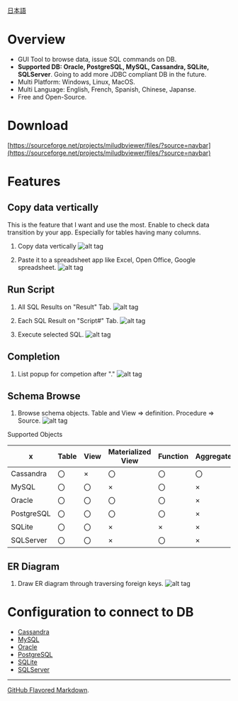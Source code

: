 [日本語](README_ja.md)

# Overview

- GUI Tool to browse data, issue SQL commands on DB.
- **Supported DB: Oracle, PostgreSQL, MySQL, Cassandra, SQLite, SQLServer**. Going to add more JDBC compliant DB in the future.
- Multi Platform: Windows, Linux, MacOS.
- Multi Language: English, French, Spanish, Chinese, Japanse.
- Free and Open-Source.

# Download

[https://sourceforge.net/projects/miludbviewer/files/?source=navbar](https://sourceforge.net/projects/miludbviewer/files/?source=navbar)

# Features

## Copy data vertically
This is the feature that I want and use the most.
Enable to check data transition by your app.
Especially for tables having many columns.

1. Copy data vertically
![alt tag](doc/en/c01.copy_01.png)

2. Paste it to a spreadsheet app like Excel, Open Office, Google spreadsheet.
![alt tag](doc/en/c01.copy_02_excel.png)

## Run Script

1. All SQL Results on "Result" Tab.
![alt tag](doc/en/s01.01result.png)

2. Each SQL Result on "Script#" Tab.
![alt tag](doc/en/s01.02script7.png)

3. Execute selected SQL.
![alt tag](doc/en/s01.03result_single.png)

## Completion

1. List popup for competion after "."
![alt tag](doc/en/c02.completion.png)

## Schema Browse

1. Browse schema objects. Table and View => definition. Procedure => Source.
![alt tag](doc/en/c03.schema_browse.png)

Supported Objects

x|Table|View|Materialized View|Function|Aggregate|Procedure|Package|Type|Trigger|Sequence
-|-----|----|-----------------|--------|---------|---------|-------|----|-------|--------
Cassandra|〇|×|〇|〇|〇|×|×|〇|×|×
MySQL|〇|〇|×|〇|×|〇|×|〇|×
Oracle|〇|〇|〇|〇|×|〇|〇|〇|〇|〇
PostgreSQL|〇|〇|〇|〇|×|×|×|〇|〇|〇
SQLite|〇|〇|×|×|×|×|×|×|×|×
SQLServer|〇|〇|×|〇|×|〇|×|〇|〇|〇

## ER Diagram

1. Draw ER diagram through traversing foreign keys.
![alt tag](doc/en/c04.er_diagram.png)

# Configuration to connect to DB

- [Cassandra](doc/en/START_Cassandra.md)
- [MySQL](doc/en/START_MySQL.md)
- [Oracle](doc/en/START_Oracle.md)
- [PostgreSQL](doc/en/START_PostgreSQL.md)
- [SQLite](doc/en/START_SQLite.md)
- [SQLServer](doc/en/START_SQLServer.md)

<hr>

[GitHub Flavored Markdown](https://guides.github.com/features/mastering-markdown/).

